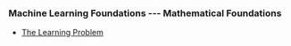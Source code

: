 ### Machine Learning Foundations --- Mathematical Foundations

- [The Learning Problem](Source/1.md)